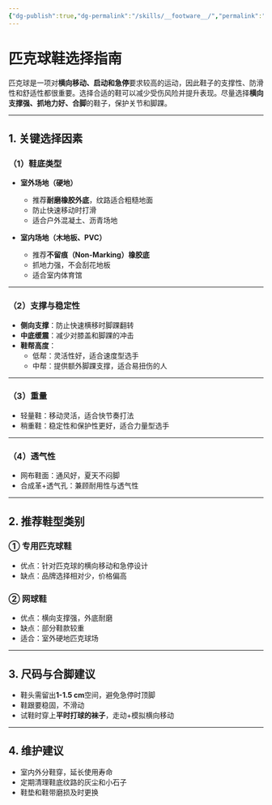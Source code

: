 ```yaml
---
{"dg-publish":true,"dg-permalink":"/skills/__footware__/","permalink":"/skills/__footware__/"}
---
```


# 匹克球鞋选择指南

匹克球是一项对**横向移动、启动和急停**要求较高的运动，因此鞋子的支撑性、防滑性和舒适性都很重要。选择合适的鞋可以减少受伤风险并提升表现。尽量选择**横向支撑强、抓地力好、合脚**的鞋子，保护关节和脚踝。

---

## 1. 关键选择因素

### （1）鞋底类型
- **室外场地（硬地）**
  - 推荐**耐磨橡胶外底**，纹路适合粗糙地面
  - 防止快速移动时打滑
  - 适合户外混凝土、沥青场地

- **室内场地（木地板、PVC）**
  - 推荐**不留痕（Non-Marking）橡胶底**
  - 抓地力强，不会刮花地板
  - 适合室内体育馆

---

### （2）支撑与稳定性
- **侧向支撑**：防止快速横移时脚踝翻转  
- **中底缓震**：减少对膝盖和脚踝的冲击  
- **鞋帮高度**：
  - 低帮：灵活性好，适合速度型选手  
  - 中帮：提供额外脚踝支撑，适合易扭伤的人

---

### （3）重量
- 轻量鞋：移动灵活，适合快节奏打法  
- 稍重鞋：稳定性和保护性更好，适合力量型选手

---

### （4）透气性
- 网布鞋面：通风好，夏天不闷脚  
- 合成革+透气孔：兼顾耐用性与透气性

---

## 2. 推荐鞋型类别

### **① 专用匹克球鞋**
- 优点：针对匹克球的横向移动和急停设计
- 缺点：品牌选择相对少，价格偏高


### **② 网球鞋**
- 优点：横向支撑强，外底耐磨
- 缺点：部分鞋款较重
- 适合：室外硬地匹克球场


---

## 3. 尺码与合脚建议
- 鞋头需留出**1-1.5 cm**空间，避免急停时顶脚
- 鞋跟要稳固，不滑动
- 试鞋时穿上**平时打球的袜子**，走动+模拟横向移动

---


## 4. 维护建议
- 室内外分鞋穿，延长使用寿命
- 定期清理鞋底纹路的灰尘和小石子
- 鞋垫和鞋带磨损及时更换



